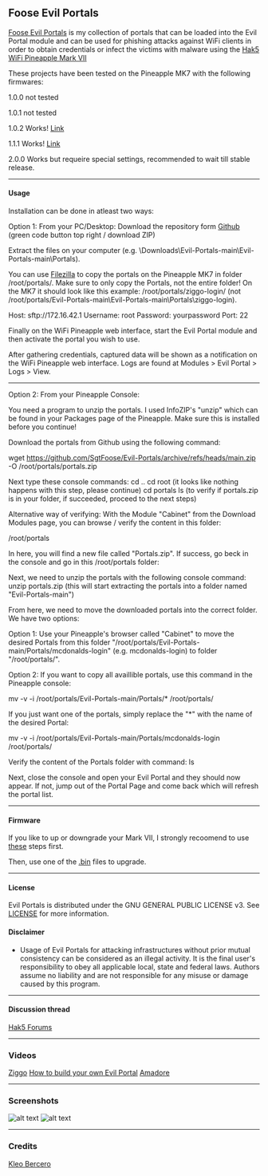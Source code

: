 ## Foose Evil Portals

[Foose Evil Portals](https://github.com/SgtFoose/Evil-Portals) is my collection of portals that can be loaded into the Evil Portal module and can be used for phishing attacks against WiFi clients in order to obtain credentials or infect the victims with malware using the [Hak5](https://hak5.org/) [WiFi Pineapple Mark VII](https://wifipineapple.com/) 

These projects have been tested on the Pineapple MK7 with the following firmwares:

1.0.0 not tested

1.0.1 not tested

1.0.2 Works! [Link](https://downloads.hak5.org/api/devices/wifipineapplemk7/firmwares/1.0.2-stable)

1.1.1 Works! [Link](https://downloads.hak5.org/api/devices/wifipineapplemk7/firmwares/1.1.1-stable)

2.0.0 Works but requeire special settings, recommended to wait till stable release.


---

#### Usage
Installation can be done in atleast two ways:

Option 1: From your PC/Desktop:
Download the repository form [Github](https://github.com/SgtFoose/Evil-Portals) (green code button top right / download ZIP)

Extract the files on your computer (e.g. \Downloads\Evil-Portals-main\Evil-Portals-main\Portals).

You can use [Filezilla](https://filezilla-project.org/) to copy the portals on the Pineapple MK7 in folder /root/portals/.
Make sure to only copy the Portals, not the entire folder! On the MK7 it should look like this example: /root/portals/ziggo-login/ (not /root/portals/Evil-Portals-main\Evil-Portals-main\Portals\ziggo-login).

Host: sftp://172.16.42.1 Username: root Password: yourpassword Port: 22

Finally on the WiFi Pineapple web interface, start the Evil Portal module and then activate the portal you wish to use.

After gathering credentials, captured data will be shown as a notification on the WiFi Pineapple web interface. Logs are found at Modules > Evil Portal > Logs > View.

---

Option 2: From your Pineapple Console:

You need a program to unzip the portals. I used InfoZIP's "unzip" which can be found in your Packages page of the Pineapple. Make sure this is installed before you continue!

Download the portals from Github using the following command:

wget https://github.com/SgtFoose/Evil-Portals/archive/refs/heads/main.zip -O /root/portals/portals.zip

Next type these console commands:
cd ..
cd root (it looks like nothing happens with this step, please continue)
cd portals
ls (to verify if portals.zip is in your folder, if succeeded, proceed to the next steps)

Alternative way of verifying:
With the Module "Cabinet" from the Download Modules page, you can browse / verify the content in this folder:

/root/portals

In here, you will find a new file called "Portals.zip". If success, go beck in the console and go in this /root/portals folder:

Next, we need to unzip the portals with the following console command:
unzip portals.zip (this will start extracting the portals into a folder named "Evil-Portals-main")

From here, we need to move the downloaded portals into the correct folder. We have two options:

Option 1: Use your Pineapple's browser called "Cabinet" to move the desired Portals from this folder "/root/portals/Evil-Portals-main/Portals/mcdonalds-login" (e.g. mcdonalds-login) to folder "/root/portals/".

Option 2: If you want to copy all availlible portals, use this command in the Pineapple console:

mv -v -i /root/portals/Evil-Portals-main/Portals/* /root/portals/

If you just want one of the portals, simply replace the "*" with the name of the desired Portal:

mv -v -i /root/portals/Evil-Portals-main/Portals/mcdonalds-login /root/portals/

Verify the content of the Portals folder with command:
ls

Next, close the console and open your Evil Portal and they should now appear. If not, jump out of the Portal Page and come back which will refresh the portal list.


---

#### Firmware
If you like to up or downgrade your Mark VII, I strongly recoomend to use [these](https://docs.hak5.org/wifi-pineapple/faq/factory-reset-and-recovery) steps first.

Then, use one of the [.bin](https://downloads.hak5.org/api/devices/wifipineapplemk7/firmwares) files to upgrade. 

---
#### License
Evil Portals is distributed under the GNU GENERAL PUBLIC LICENSE v3. See [LICENSE](https://github.com/SgtFoose/Evil-Portals/blob/main/LICENSE) for more information.

#### Disclaimer
* Usage of Evil Portals for attacking infrastructures without prior mutual consistency can be considered as an illegal activity. It is the final user's responsibility to obey all applicable local, state and federal laws. Authors assume no liability and are not responsible for any misuse or damage caused by this program.

---
#### Discussion thread
[Hak5 Forums](https://forums.hak5.org/index.php?/topic/39856-evil-portals/)

---
### Videos
[Ziggo](https://youtu.be/knW2t2AYfGk)
[How to build your own Evil Portal](https://youtu.be/r6YXPGYmK0w)
[Amadore](https://www.youtube.com/watch?v=XyWYiM48F_E&ab_channel=SgtFoose)

---
### Screenshots
![alt text](https://user-images.githubusercontent.com/17387175/160284637-2b6bd6c3-d85c-40f2-b6f5-ee8d291dd87b.png?raw=true)
![alt text](https://user-images.githubusercontent.com/17387175/158378292-32af4781-31b7-4ce8-aae0-f09285bc9262.png?raw=true)


---
### Credits
[Kleo Bercero](https://github.com/kleo/evilportals)
